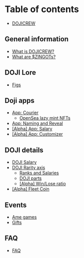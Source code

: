 # Table of contents

* [DOJICREW](README.md)

## General information

* [What is DOJICREW?](general-information/what-is-dojicrew.md)
* [What are $ZINGOTs?](general-information/what-are-zingots.md)

## DOJI Lore

* [Figs](doji-lore/figs.md)

## Doji apps

* [App: Courier](doji-apps/app-courier/README.md)
  * [OpenSea lazy mint NFTs](doji-apps/app-courier/opensea-lazy-mint-nfts.md)
* [App: Naming and Reveal](doji-apps/app-naming-and-reveal.md)
* [\[Alpha\] App: Salary](doji-apps/alpha-app-salary.md)
* [\[Alpha\] App: Customizer](doji-apps/alpha-app-customizer.md)

## DOJI details

* [DOJI Salary](doji-details/doji-salary.md)
* [DOJI Rarity axis](doji-details/doji-rarity-axis/README.md)
  * [Ranks and Salaries](doji-details/doji-rarity-axis/ranks-and-salaries.md)
  * [DOJI parts](doji-details/doji-rarity-axis/revealed-doji.md)
  * [\[Alpha\] Win/Lose ratio](doji-details/doji-rarity-axis/win-lose-ratio.md)
* [\[Alpha\] Fleet Coin](doji-details/fleet-coin.md)

## Events

* [Ame games](events/ame-games.md)
* [Gifts](events/gifts.md)

## FAQ

* [FAQ](faq/faq.md)
